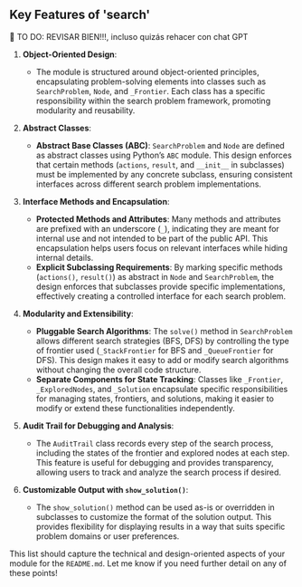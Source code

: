 ## Key Features of 'search'

📌 TO DO: REVISAR BIEN!!!, incluso quizás rehacer con chat GPT


1. **Object-Oriented Design**:
   - The module is structured around object-oriented principles, encapsulating problem-solving elements into classes such as `SearchProblem`, `Node`, and `_Frontier`. Each class has a specific responsibility within the search problem framework, promoting modularity and reusability.

2. **Abstract Classes**:
   - **Abstract Base Classes (ABC)**: `SearchProblem` and `Node` are defined as abstract classes using Python’s `ABC` module. This design enforces that certain methods (`actions`, `result`, and `__init__` in subclasses) must be implemented by any concrete subclass, ensuring consistent interfaces across different search problem implementations.

3. **Interface Methods and Encapsulation**:
   - **Protected Methods and Attributes**: Many methods and attributes are prefixed with an underscore (`_`), indicating they are meant for internal use and not intended to be part of the public API. This encapsulation helps users focus on relevant interfaces while hiding internal details.
   - **Explicit Subclassing Requirements**: By marking specific methods (`actions()`, `result()`) as abstract in `Node` and `SearchProblem`, the design enforces that subclasses provide specific implementations, effectively creating a controlled interface for each search problem.

4. **Modularity and Extensibility**:
   - **Pluggable Search Algorithms**: The `solve()` method in `SearchProblem` allows different search strategies (BFS, DFS) by controlling the type of frontier used (`_StackFrontier` for BFS and `_QueueFrontier` for DFS). This design makes it easy to add or modify search algorithms without changing the overall code structure.
   - **Separate Components for State Tracking**: Classes like `_Frontier`, `_ExploredNodes`, and `_Solution` encapsulate specific responsibilities for managing states, frontiers, and solutions, making it easier to modify or extend these functionalities independently.

5. **Audit Trail for Debugging and Analysis**:
   - The `AuditTrail` class records every step of the search process, including the states of the frontier and explored nodes at each step. This feature is useful for debugging and provides transparency, allowing users to track and analyze the search process if desired.

6. **Customizable Output with `show_solution()`**:
   - The `show_solution()` method can be used as-is or overridden in subclasses to customize the format of the solution output. This provides flexibility for displaying results in a way that suits specific problem domains or user preferences.

This list should capture the technical and design-oriented aspects of your module for the `README.md`. Let me know if you need further detail on any of these points!